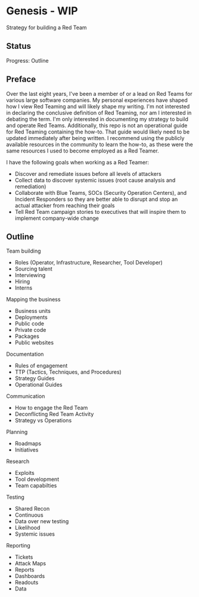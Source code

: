 # Genesis - WIP

Strategy for building a Red Team

## Status

Progress: Outline

## Preface

Over the last eight years, I've been a member of or a lead on Red Teams for various large software companies. My personal experiences have shaped how I view Red Teaming and will likely shape my writing. I'm not interested in declaring the conclusive definition of Red Teaming, nor am I interested in debating the term. I'm only interested in documenting my strategy to build and operate Red Teams. Additionally, this repo is not an operational guide for Red Teaming containing the how-to. That guide would likely need to be updated immediately after being written. I recommend using the publicly available resources in the community to learn the how-to, as these were the same resources I used to become employed as a Red Teamer.

I have the following goals when working as a Red Teamer:

* Discover and remediate issues before all levels of attackers
* Collect data to discover systemic issues (root cause analysis and remediation)
* Collaborate with Blue Teams, SOCs (Security Operation Centers), and Incident Responders so they are better able to disrupt and stop an actual attacker from reaching their goals
* Tell Red Team campaign stories to executives that will inspire them to implement company-wide change

## Outline

Team building
* Roles (Operator, Infrastructure, Researcher, Tool Developer)
* Sourcing talent
* Interviewing
* Hiring
* Interns

Mapping the business
* Business units
* Deployments
* Public code
* Private code
* Packages
* Public websites

Documentation
* Rules of engagement
* TTP (Tactics, Techniques, and Procedures)
* Strategy Guides
* Operational Guides

Communication
* How to engage the Red Team
* Deconflicting Red Team Activity
* Strategy vs Operations

Planning
* Roadmaps
* Initiatives

Research
* Exploits
* Tool development
* Team capabilties

Testing
* Shared Recon
* Continuous
* Data over new testing
* Likelihood
* Systemic issues

Reporting
* Tickets
* Attack Maps
* Reports
* Dashboards
* Readouts
* Data

